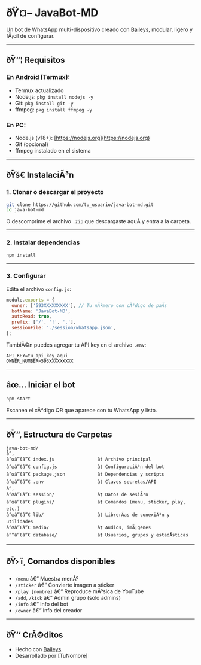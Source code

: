
# ðŸ¤– JavaBot-MD
Un bot de WhatsApp multi-dispositivo creado con [Baileys](https://github.com/WhiskeySockets/Baileys), modular, ligero y fÃ¡cil de configurar.

---

## ðŸ“¦ Requisitos

### En Android (Termux):
- Termux actualizado
- Node.js: `pkg install nodejs -y`
- Git: `pkg install git -y`
- ffmpeg: `pkg install ffmpeg -y`

### En PC:
- Node.js (v18+): [https://nodejs.org](https://nodejs.org)
- Git (opcional)
- ffmpeg instalado en el sistema

---

## ðŸš€ InstalaciÃ³n

### 1. Clonar o descargar el proyecto
```bash
git clone https://github.com/tu_usuario/java-bot-md.git
cd java-bot-md
```
O descomprime el archivo `.zip` que descargaste aquÃ­ y entra a la carpeta.

---

### 2. Instalar dependencias
```bash
npm install
```

---

### 3. Configurar

Edita el archivo `config.js`:
```js
module.exports = {
  owner: ['593XXXXXXXXX'], // Tu nÃºmero con cÃ³digo de paÃ­s
  botName: 'JavaBot-MD',
  autoRead: true,
  prefix: ['/', '!', '.'],
  sessionFile: './session/whatsapp.json',
};
```

TambiÃ©n puedes agregar tu API key en el archivo `.env`:
```
API_KEY=tu_api_key_aqui
OWNER_NUMBER=593XXXXXXXXX
```

---

## âœ… Iniciar el bot

```bash
npm start
```

Escanea el cÃ³digo QR que aparece con tu WhatsApp y listo.

---

## ðŸ“‚ Estructura de Carpetas

```
java-bot-md/
â”‚
â”œâ”€â”€ index.js                â† Archivo principal
â”œâ”€â”€ config.js               â† ConfiguraciÃ³n del bot
â”œâ”€â”€ package.json            â† Dependencias y scripts
â”œâ”€â”€ .env                    â† Claves secretas/API
â”‚
â”œâ”€â”€ session/                â† Datos de sesiÃ³n
â”œâ”€â”€ plugins/                â† Comandos (menu, sticker, play, etc.)
â”œâ”€â”€ lib/                    â† LibrerÃ­as de conexiÃ³n y utilidades
â”œâ”€â”€ media/                  â† Audios, imÃ¡genes
â””â”€â”€ database/               â† Usuarios, grupos y estadÃ­sticas
```

---

## ðŸ› ï¸ Comandos disponibles

- `/menu` â€“ Muestra menÃº
- `/sticker` â€“ Convierte imagen a sticker
- `/play [nombre]` â€“ Reproduce mÃºsica de YouTube
- `/add`, `/kick` â€“ Admin grupo (solo admins)
- `/info` â€“ Info del bot
- `/owner` â€“ Info del creador

---

## ðŸ‘‘ CrÃ©ditos

- Hecho con [Baileys](https://github.com/WhiskeySockets/Baileys)
- Desarrollado por [TuNombre]
